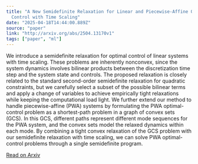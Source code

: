 ```yaml
---
title: "A New Semidefinite Relaxation for Linear and Piecewise-Affine Optimal
  Control with Time Scaling"
date: "2025-04-18T14:44:00.889Z"
source: "paper"
link: "http://arxiv.org/abs/2504.13170v1"
tags: ["paper", "ml"]
---
```


We introduce a semidefinite relaxation for optimal control of linear systems with time scaling. These problems are inherently nonconvex, since the system dynamics involves bilinear products between the discretization time step and the system state and controls. The proposed relaxation is closely related to the standard second-order semidefinite relaxation for quadratic constraints, but we carefully select a subset of the possible bilinear terms and apply a change of variables to achieve empirically tight relaxations while keeping the computational load light. We further extend our method to handle piecewise-affine (PWA) systems by formulating the PWA optimal-control problem as a shortest-path problem in a graph of convex sets (GCS). In this GCS, different paths represent different mode sequences for the PWA system, and the convex sets model the relaxed dynamics within each mode. By combining a tight convex relaxation of the GCS problem with our semidefinite relaxation with time scaling, we can solve PWA optimal-control problems through a single semidefinite program.

[Read on Arxiv](http://arxiv.org/abs/2504.13170v1)
